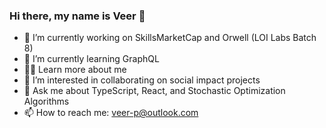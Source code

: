 ### Hi there, my name is Veer 👋 

- 🔭 I’m currently working on SkillsMarketCap and Orwell (LOI Labs Batch 8)
- 🌱 I’m currently learning GraphQL
- 👨‍💻 Learn more about me 
- 👯 I’m interested in collaborating on social impact projects 
- 💬 Ask me about TypeScript, React, and Stochastic Optimization Algorithms
- 📫 How to reach me: [veer-p@outlook.com](mailto:veer-p@outlook.com)
